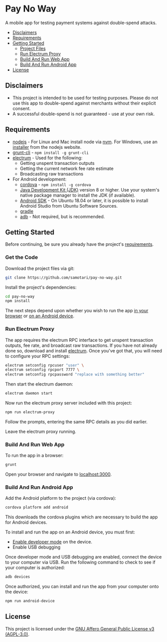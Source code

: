 # Pay No Way

A mobile app for testing payment systems against double-spend attacks.

* [Disclaimers](#disclaimers)
* [Requirements](#requirements)
* [Getting Started](#getting-started)
  * [Project Files](#project-files)
  * [Run Electrum Proxy](#run-electrum-proxy)
  * [Build And Run Web App](#build-and-run-web-app)
  * [Build And Run Android App](#build-and-run-android-app)
* [License](#license)


## Disclaimers

* This project is intended to be used for testing purposes. Please do not use this app to double-spend against merchants without their explicit consent.
* A successful double-spend is not guaranteed - use at your own risk.


## Requirements

* [nodejs](https://nodejs.org/) - For Linux and Mac install node via [nvm](https://github.com/creationix/nvm). For Windows, use an [installer](https://nodejs.org/en/download/) from the nodejs website.
* [grunt-cli](https://gruntjs.com/getting-started) - `npm install -g grunt-cli`
* [electrum](https://electrum.org/) - Used for the following:
  * Getting unspent transaction outputs
  * Getting the current network fee rate estimate
  * Broadcasting raw transactions
* For Android development:
  * [cordova](https://cordova.apache.org/#getstarted) - `npm install -g cordova`
  * [Java Development Kit (JDK)](https://docs.oracle.com/javase/8/docs/technotes/guides/install/install_overview.html) version 8 or higher. Use your system's native package manager to install the JDK (if available).
  * [Android SDK](https://developer.android.com/studio/index.html) - On Ubuntu 18.04 or later, it is possible to install Android Studio from Ubuntu Software Sources.
  * [gradle](https://gradle.org/install/)
  * [adb](https://developer.android.com/studio/command-line/adb) - Not required, but is recommended.


## Getting Started

Before continuing, be sure you already have the project's [requirements](#requirements).

### Get the Code

Download the project files via git:
```bash
git clone https://github.com/samotari/pay-no-way.git
```

Install the project's dependencies:
```bash
cd pay-no-way
npm install
```
The next steps depend upon whether you wish to run the app [in your browser](#for-web) or [on an Android device](#for-android).


### Run Electrum Proxy

The app requires the electrum RPC interface to get unspent transaction outputs, fee rate, and broadcast raw transactions. If you have not already done so, download and install [electrum](https://electrum.org/#download). Once you've got that, you will need to configure your RPC settings:
```bash
electrum setconfig rpcuser "user" \
electrum setconfig rpcport 7777 \
electrum setconfig rpcpassword "replace with something better"
```
Then start the electrum daemon:
```bash
electrum daemon start
```
Now run the electrum proxy server included with this project:
```bash
npm run electrum-proxy
```
Follow the prompts, entering the same RPC details as you did earlier.

Leave the electrum proxy running.


### Build And Run Web App

To run the app in a browser:
```bash
grunt
```
Open your browser and navigate to [localhost:3000](http://localhost:3000).


### Build And Run Android App

Add the Android platform to the project (via cordova):
```bash
cordova platform add android
```
This downloads the cordova plugins which are necessary to build the app for Android devices.

To install and run the app on an Android device, you must first:
* [Enable developer mode](https://developer.android.com/studio/debug/dev-options) on the device.
* Enable USB debugging

Once developer mode and USB debugging are enabled, connect the device to your computer via USB. Run the following command to check to see if your computer is authorized:
```bash
adb devices
```

Once authorized, you can install and run the app from your computer onto the device:
```bash
npm run android-device
```

## License

This project is licensed under the [GNU Affero General Public License v3 (AGPL-3.0)](https://tldrlegal.com/license/gnu-affero-general-public-license-v3-(agpl-3.0)).
